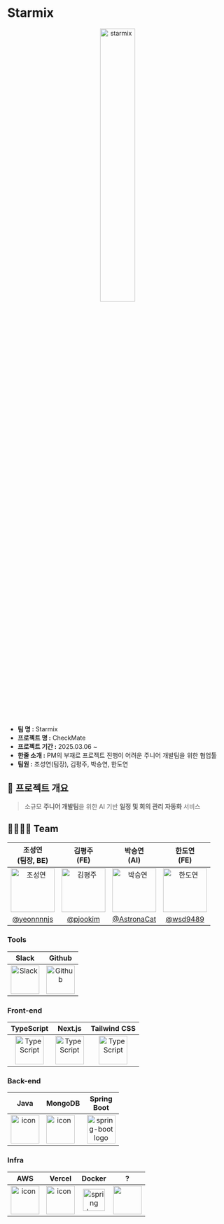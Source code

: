<h1>Starmix</h1>
<div  align="center">
  <img width="40%" src="https://github.com/user-attachments/assets/f4506e48-c1b8-49ac-a19e-63890523a9dd" alt="starmix">
</div>
</br>

- **팀 명 :**  Starmix
- **프로젝트 명 :** CheckMate
- **프로젝트 기간 :** 2025.03.06 ~
- **한줄 소개 :** PM의 부재로 프로젝트 진행이 어려운 주니어 개발팀을 위한 협업툴
- **팀원 :** 조성연(팀장), 김평주, 박승연, 한도연

## 🛫 프로젝트 개요
> 소규모 **주니어 개발팀**을 위한 AI 기반 **일정 및 회의 관리 자동화** 서비스 

## 👨‍👩‍👧‍👦 Team
| 조성연<br>(팀장, BE) | 김평주<br>(FE) | 박승연<br>(AI) | 한도연<br>(FE) |
| :---: | :---: | :---: | :---: |
| <img alt="조성연" src="https://github.com/user-attachments/assets/42acb44c-2da6-4577-aee9-7b24766a7470" height="100" width="100"> | <img alt="김평주" src="https://github.com/user-attachments/assets/bf37d898-4a0e-4316-8328-f0a54f80ece4" height="100" width="100"> | <img alt="박승연" src="https://github.com/user-attachments/assets/512648f5-f4c7-4721-88c7-ca2f31383121" height="100" width="100"> | <img alt="한도연" src="https://github.com/user-attachments/assets/0105bb5f-bdf3-41a2-b513-6c11f7fb33e2" height="100" width="100"> |
| [@yeonnnnjs](https://github.com/yeonnnnjs) |    [@pjookim](https://github.com/pjookim) | [@AstronaCat](https://github.com/AstronaCat) | [@wsd9489](https://github.com/wsd9489) |

### Tools
| Slack | Github |
| :---: | :---: |
| <img alt="Slack" src="https://github.com/user-attachments/assets/ae425106-4b8a-45e7-8ed1-8dce21ff3fcf" width="65" height="65" > | <img alt="Github" src="https://github.com/user-attachments/assets/e5df4ab7-13db-4e1a-bbb5-fa0a45fbb166" width="65" height="65"> |

### Front-end
| TypeScript | Next.js | Tailwind CSS |
| :---: | :---: | :---: |
| <img alt="TypeScript" src ="https://github.com/user-attachments/assets/5288f3db-96a3-41af-b47e-caeac03277ab" width="65" height="65" /> | <img alt="TypeScript" src ="https://github.com/user-attachments/assets/fa16ac58-00a2-46e1-9295-1552edb6986c" width="65" height="65" /> | <img alt="TypeScript" src ="https://github.com/user-attachments/assets/06f473b2-1f16-4165-92c0-3a94ff2ea161" width="65" height="65" /> | 

### Back-end
| Java | MongoDB | Spring<br>Boot |
| :---: | :---: | :---: |
| <div style="display: flex; align-items: flex-start;"><img src="https://techstack-generator.vercel.app/java-icon.svg" alt="icon" width="65" height="65" /></div> | <div style="display: flex; align-items: flex-start;"><img src="https://github.com/user-attachments/assets/598357b4-eace-47a0-92bc-dc18e25d31ec" alt="icon" width="65" height="65" /></div> | <img alt="spring-boot logo" src="https://t1.daumcdn.net/cfile/tistory/27034D4F58E660F616" width="65" height="65" > |

### Infra
| AWS | Vercel | Docker | ? |
| :---: | :---: | :---: | :---: |
| <div style="display: flex; align-items: flex-start;"><img src="https://github.com/user-attachments/assets/cec0c928-e3db-4860-be18-2d92214e2db3" alt="icon" width="65" height="65" /></div> | <div style="display: flex; align-items: flex-start;"><img src="https://github.com/user-attachments/assets/9a97ee43-8edd-446f-9e7b-0b8f1f8dc719" alt="icon" width="65" height="65" /></div> | <img alt="spring logo" src="https://github.com/user-attachments/assets/6abc44c2-7941-40bf-9dd0-4e82f25f8e29" height="50" width="50" > | <img alt="" src="" width="65" height="65" > |
